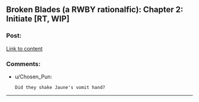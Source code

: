 ## Broken Blades (a RWBY rationalfic): Chapter 2: Initiate [RT, WIP]

### Post:

[Link to content](https://www.fanfiction.net/s/12466638/2/Broken-Blades)

### Comments:

- u/Chosen_Pun:
  ```
  Did they shake Jaune's vomit hand?
  ```

---

